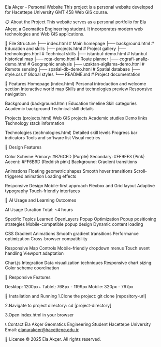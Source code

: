 Ela Akçer - Personal Website
This project is a personal website developed for Hacettepe University GMT 458 Web GIS course.

📋 About the Project
This website serves as a personal portfolio for Ela Akçer, a Geomatics Engineering student. It incorporates modern web technologies and Web GIS applications.

📁 File Structure
├── index.html              # Main homepage
├── background.html         # Education and skills
├── projects.html          # Project gallery
├── technologies.html      # Technical skills
├── istanbul-demo.html     # Istanbul historical map
├── rota-demo.html         # Route planner
├── cografi-analiz-demo.html # Geographic analysis
├── uzaktan-algilama-demo.html # Remote sensing
├── spatial-db-demo.html   # Spatial database
├── style.css              # Global styles
└── README.md              # Project documentation

🚀 Features
Homepage (index.html)
   Personal introduction and welcome section
   Interactive world map
   Skills and technologies preview
   Responsive navigation 
   
Background (background.html)
   Education timeline
   Skill categories
   Academic background
   Technical skill details

Projects (projects.html)
   Web GIS projects
   Academic studies 
   Demo links
   Technology stack information

Technologies (technologies.html)
   Detailed skill levels
   Progress bar indicators
   Tools and software list
   Visual metrics

🎨 Design Features

Color Scheme
   Primary: #B76CFD (Purple)
   Secondary: #FF9FF3 (Pink)
   Accent: #FF6B9D (Reddish pink)
   Background: Gradient transitions

Animations
   Floating geometric shapes
   Smooth hover transitions
   Scroll-triggered animation
   Loading effects

Responsive Design
   Mobile-first approach
   Flexbox and Grid layout 
   Adaptive typography
   Touch-friendly interfaces

🤖 AI Usage and Learning Outcomes

AI Usage Duration
Total: ~4 hours

Specific Topics Learned
   OpenLayers Popup Optimization
   Popup positioning strategies
   Mobile-compatible popup design
   Dynamic content loading

CSS Gradient Animations
   Smooth gradient transitions
   Performance optimization
   Cross-browser compatibility

Responsive Map Controls
   Mobile-friendly dropdown menus
   Touch event handling
   Viewport adaptation

Chart.js Integration
   Data visualization techniques
   Responsive chart sizing
   Color scheme coordination

📱 Responsive Features

   Desktop: 1200px+
   Tablet: 768px - 1199px
   Mobile: 320px - 767px


   🔧 Installation and Running
1.Clone the project:
git clone [repository-url]

2.Navigate to project directory:
cd [project-directory]

3.Open index.html in your browser

📞 Contact
Ela Akçer
Geomatics Engineering Student
Hacettepe University
Email: elanurakcer@hacettepe.edu.tr

📄 License
© 2025 Ela Akçer. All rights reserved.
